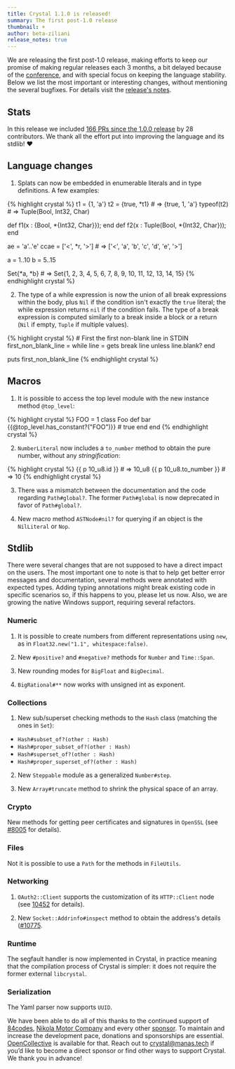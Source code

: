 ```yaml
---
title: Crystal 1.1.0 is released!
summary: The first post-1.0 release
thumbnail: +
author: beta-ziliani
release_notes: true
---
```


We are releasing the first post-1.0 release, making efforts to keep our promise of making regular releases each 3 months, a bit delayed because of the [conference](/conference), and with special focus on keeping the language stability. Below we list the most important or interesting changes, without mentioning the several bugfixes. For details visit the [release's notes](https://github.com/crystal-lang/crystal/releases/tag/1.1.0).

## Stats

In this release we included [166 PRs since the 1.0.0 release](https://github.com/crystal-lang/crystal/pulls?q=is%3Apr+milestone%3A1.1.0) by 28 contributors. We thank all the effort put into improving the language and its stdlib! ❤️

## Language changes

1. Splats can now be embedded in enumerable literals and in type definitions. A few examples:

<div class="code_section">{% highlight crystal %}
t1 = {1, 'a'}
t2 = {true, *t1} # => {true, 1, 'a'}
typeof(t2)       # => Tuple(Bool, Int32, Char)

def f1(x : {Bool, *{Int32, Char}}); end
def f2(x : Tuple(Bool, *{Int32, Char})); end

ae = 'a'..'e'
ccae = ['<', *r, '>'] # => ['<', 'a', 'b', 'c', 'd', 'e', '>']

a = 1..10
b = 5..15

Set{*a, *b} # => Set{1, 2, 3, 4, 5, 6, 7, 8, 9, 10, 11, 12, 13, 14, 15}
{% endhighlight crystal %}</div>

2. The type of a while expression is now the union of all break expressions within the body, plus `Nil` if the condition isn't exactly the `true` literal; the while expression returns `nil` if the condition fails. The type of a break expression is computed similarly to a break inside a block or a return (`Nil` if empty, `Tuple` if multiple values).

<div class="code_section">{% highlight crystal %}
# First the first non-blank line in STDIN
first_non_blank_line =
  while line = gets
    break line unless line.blank?
  end

puts first_non_blank_line
{% endhighlight crystal %}</div>

## Macros

1. It is possible to access the top level module with the new instance method `@top_level`:

<div class="code_section">{% highlight crystal %}
FOO = 1
class Foo
    def bar
       {{@top_level.has_constant?("FOO")}}  # true
    end
end
{% endhighlight crystal %}</div>

2. `NumberLiteral` now includes a `to_number` method to obtain the pure number, without any _stringification_:

<div class="code_section">{% highlight crystal %}
{{ p 10_u8.id }}  # => 10_u8
{{ p 10_u8.to_number }}  # => 10
{% endhighlight crystal %}</div>

3. There was a mismatch between the documentation and the code regarding `Path#global?`. The former `Path#global` is now deprecated in favor of `Path#global?`.

4. New macro method `ASTNode#nil?` for querying if an object is the `NilLiteral` or `Nop`.

## Stdlib

There were several changes that are not supposed to have a direct impact on the users. The most important one to note is that to help get better error messages and documentation, several methods were annotated with expected types. Adding typing annotations might break existing code in specific scenarios so, if this happens to you, please let us now. Also, we are growing the native Windows support, requiring several refactors.

### Numeric

1. It is possible to create numbers from different representations using `new`, as in `Float32.new("1.1", whitespace:false)`.

2. New `#positive?` and `#negative?` methods for `Number` and `Time::Span`.

3. New rounding modes for `BigFloat` and `BigDecimal`.

4. `BigRational#**` now works with unsigned int as exponent. 

### Collections

1. New sub/superset checking methods to the `Hash` class (matching the ones in `Set`):
  * `Hash#subset_of?(other : Hash)`
  * `Hash#proper_subset_of?(other : Hash)`
  * `Hash#superset_of?(other : Hash)`
  * `Hash#proper_superset_of?(other : Hash)`

2. New `Steppable` module as a generalized `Number#step`.

3. New `Array#truncate` method to shrink the physical space of an array.

### Crypto

New methods for getting peer certificates and signatures in `OpenSSL` (see [#8005](https://github.com/crystal-lang/crystal/pull/8005) for details).

### Files

Not it is possible to use a `Path` for the methods in `FileUtils`.

### Networking

1. `OAuth2::Client` supports the customization of its `HTTP::Client` node (see [10452](https://github.com/crystal-lang/crystal/pull/10452) for details).

2. New `Socket::Addrinfo#inspect` method to obtain the address's details ([#10775](https://github.com/crystal-lang/crystal/pull/10775).

### Runtime

The segfault handler is now implemented in Crystal, in practice meaning that the compilation process of Crystal is simpler: it does not require the former external `libcrystal`.

### Serialization

The Yaml parser now supports `UUID`.


We have been able to do all of this thanks to the continued support of [84codes](https://www.84codes.com/), [Nikola Motor Company](https://nikolamotor.com/) and every other [sponsor](/sponsors). To maintain and increase the development pace, donations and sponsorships are essential. [OpenCollective](https://opencollective.com/crystal-lang) is available for that. Reach out to [crystal@manas.tech](mailto:crystal@manas.tech) if you’d like to become a direct sponsor or find other ways to support Crystal. We thank you in advance!